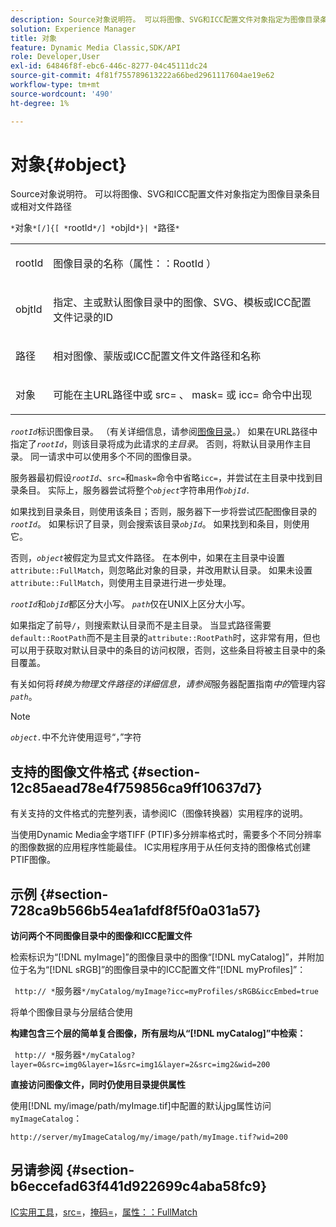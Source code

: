 ```yaml
---
description: Source对象说明符。 可以将图像、SVG和ICC配置文件对象指定为图像目录条目或相对文件路径
solution: Experience Manager
title: 对象
feature: Dynamic Media Classic,SDK/API
role: Developer,User
exl-id: 64846f8f-ebc6-446c-8277-04c45111dc24
source-git-commit: 4f81f755789613222a66bed2961117604ae19e62
workflow-type: tm+mt
source-wordcount: '490'
ht-degree: 1%

---
```


# 对象{#object}

Source对象说明符。 可以将图像、SVG和ICC配置文件对象指定为图像目录条目或相对文件路径

`*`对象`*[/]{[ *`rootId`*/] *`objId`*}| *`路径`*`

<table id="simpletable_A8B9B4D508B94BE5B7F6112F0A5F8270"> 
 <tr class="strow"> 
  <td class="stentry"> <p> <span class="codeph"> <span class="varname"> rootId </span> </span> </p> </td> 
  <td class="stentry"> <p>图像目录的名称（<span class="codeph">属性：：RootId </span>） </p> </td> 
 </tr> 
 <tr class="strow"> 
  <td class="stentry"> <p> <span class="codeph"> <span class="varname"> objtId </span> </span> </p> </td> 
  <td class="stentry"> <p>指定、主或默认图像目录中的图像、SVG、模板或ICC配置文件记录的ID </p> </td> 
 </tr> 
 <tr class="strow"> 
  <td class="stentry"> <p> <span class="codeph"> <span class="varname">路径</span> </span> </p> </td> 
  <td class="stentry"> <p>相对图像、蒙版或ICC配置文件文件路径和名称 </p> </td> 
 </tr> 
 <tr class="strow"> 
  <td class="stentry"> <p> <span class="codeph"> <span class="varname">对象</span> </span> </p> </td> 
  <td class="stentry"> <p>可能在主URL路径中或<span class="codeph"> src= </span>、<span class="codeph"> mask= </span>或<span class="codeph"> icc= </span>命令中出现 </p> </td> 
 </tr> 
</table>

*`rootId`*&#x200B;标识图像目录。 （有关详细信息，请参阅[图像目录](../../../../../is-api/image-catalog/image-serving-api-ref/c-image-catalog-reference/c-overview/c-overview.md#concept-9ce2b6a133de45f783e95cabc5810ac3)。） 如果在URL路径中指定了&#x200B;*`rootId`*，则该目录将成为此请求的&#x200B;*主目录*。 否则，将默认目录用作主目录。 同一请求中可以使用多个不同的图像目录。

服务器最初假设&#x200B;*`rootId`*、`src=`和`mask=`命令中省略`icc=`，并尝试在主目录中找到目录条目。 实际上，服务器尝试将整个&#x200B;*`object`*&#x200B;字符串用作&#x200B;*`objId.`*

如果找到目录条目，则使用该条目；否则，服务器下一步将尝试匹配图像目录的&#x200B;*`rootId`*。 如果标识了目录，则会搜索该目录&#x200B;*`objId`*。 如果找到和条目，则使用它。

否则，*`object`*&#x200B;被假定为显式文件路径。 在本例中，如果在主目录中设置`attribute::FullMatch`，则忽略此对象的目录，并改用默认目录。 如果未设置`attribute::FullMatch`，则使用主目录进行进一步处理。

*`rootId`*&#x200B;和&#x200B;*`objId`*&#x200B;都区分大小写。 *`path`*&#x200B;仅在UNIX上区分大小写。

如果指定了前导`/`，则搜索默认目录而不是主目录。 当显式路径需要`default::RootPath`而不是主目录的`attribute::RootPath`时，这非常有用，但也可以用于获取对默认目录中的条目的访问权限，否则，这些条目将被主目录中的条目覆盖。

有关如何将&#x200B;*转换为物理文件路径的详细信息，请参阅*&#x200B;服务器配置指南&#x200B;*中的*&#x200B;管理内容&#x200B;*`path`*。

>[!NOTE]
>
>*`object.`*&#x200B;中不允许使用逗号“，”字符

## 支持的图像文件格式 {#section-12c85aead78e4f759856ca9ff10637d7}

有关支持的文件格式的完整列表，请参阅IC（图像转换器）实用程序的说明。

当使用Dynamic Media金字塔TIFF (PTIF)多分辨率格式时，需要多个不同分辨率的图像数据的应用程序性能最佳。 IC实用程序用于从任何支持的图像格式创建PTIF图像。

## 示例 {#section-728ca9b566b54ea1afdf8f5f0a031a57}

**访问两个不同图像目录中的图像和ICC配置文件**

检索标识为“[!DNL myImage]”的图像目录中的图像“[!DNL myCatalog]”，并附加位于名为“[!DNL sRGB]”的图像目录中的ICC配置文件“[!DNL myProfiles]”：

` http:// *`服务器`*/myCatalog/myImage?icc=myProfiles/sRGB&iccEmbed=true`

将单个图像目录与分层结合使用

**构建包含三个层的简单复合图像，所有层均从“[!DNL myCatalog]”中检索：**

` http:// *`服务器`*/myCatalog?layer=0&src=img0&layer=1&src=img1&layer=2&src=img2&wid=200`

**直接访问图像文件，同时仍使用目录提供属性**

使用[!DNL my/image/path/myImage.tif]中配置的默认jpg属性访问`myImageCatalog`：

`http://server/myImageCatalog/my/image/path/myImage.tif?wid=200`

## 另请参阅 {#section-b6eccefad63f441d922699c4aba58fc9}

[IC实用工具](../../../../../is-api/is-utils/utilities/r-ic.md#reference-de9f43c63a8f48f1a755ff1760af8b7b)，[src=](../../../../../is-api/http-ref/image-serving-api-ref/c-http-protocol-reference/c-command-reference/r-src.md#reference-f6506637778c4c69bf106a7924a91ab1)，[掩码=](../../../../../is-api/http-ref/image-serving-api-ref/c-http-protocol-reference/c-command-reference/r-mask.md#reference-922254e027404fb890b850e2723ee06e)，[属性：：FullMatch](../../../../../is-api/image-catalog/image-serving-api-ref/c-image-catalog-reference/c-attributes-reference/r-fullmatch.md#reference-c3a72f31672a48b386943d6781cf50d7)
